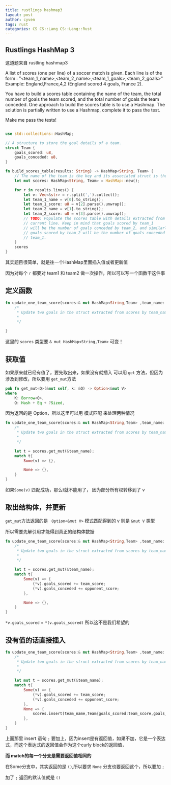 ```yaml
---
title: rustlings hashmap3
layout: post
author: cyven
tags: rust
categories: CS CS::Lang CS::Lang::Rust
---
```




## Rustlings HashMap 3

这道题来自 rustling hashmap3

 A list of scores (one per line) of a soccer match is given. Each line is of
 the form : "<team_1_name>,<team_2_name>,<team_1_goals>,<team_2_goals>"
 Example: England,France,4,2 (England scored 4 goals, France 2).

 You have to build a scores table containing the name of the team, the total
 number of goals the team scored, and the total number of goals the team
 conceded. One approach to build the scores table is to use a Hashmap.
 The solution is partially written to use a Hashmap,
 complete it to pass the test.

 Make me pass the tests!



```rust

use std::collections::HashMap;

// A structure to store the goal details of a team.
struct Team {
    goals_scored: u8,
    goals_conceded: u8,
}

fn build_scores_table(results: String) -> HashMap<String, Team> {
    // The name of the team is the key and its associated struct is the value.
    let mut scores: HashMap<String, Team> = HashMap::new();

    for r in results.lines() {
        let v: Vec<&str> = r.split(',').collect();
        let team_1_name = v[0].to_string();
        let team_1_score: u8 = v[2].parse().unwrap();
        let team_2_name = v[1].to_string();
        let team_2_score: u8 = v[3].parse().unwrap();
        // TODO: Populate the scores table with details extracted from the
        // current line. Keep in mind that goals scored by team_1
        // will be the number of goals conceded by team_2, and similarly
        // goals scored by team_2 will be the number of goals conceded by
        // team_1.
    }
    scores
}
```

其实题目很简单，就是往一个HashMap里面插入值或者更新值

因为对每个 `r` 都要对 team1 和 team2 做一次操作，所以可以写一个函数干这件事

## 定义函数

```rust
fn update_one_team_score(scores:& mut HashMap<String,Team> ,team_name: String, team_score: u8,opponent_score: u8){
	/*
	 * Update two goals in the struct extracted from scores by team_name by adding team_score and opponent_score correspondingly.
	 *
	 */

}
```

这里的 `scores` 类型要 `& mut HashMap<String,Team>`  可变！

## 获取值

如果原来就已经有值了，要先取出来，如果没有就插入
可以用 `get` 方法，但因为涉及到修改，所以要用 `get_mut`方法

```rust
pub fn get_mut<Q>(&mut self, k: &Q) -> Option<&mut V>
where
    K: Borrow<Q>,
    Q: Hash + Eq + ?Sized,
```

因为返回的是 Option，所以这里可以用 模式匹配 来处理两种情况

```rust
fn update_one_team_score(scores:& mut HashMap<String,Team> ,team_name: String, team_score: u8,opponent_score: u8){
	/*
	 * Update two goals in the struct extracted from scores by team_name by adding team_score and opponent_score respectively.
	 *
	 */

	let t = scores.get_mut(&team_name);
	match t{
		Some(v) => {},

		None => {},
	}
}
```

如果`Some(v)` 匹配成功，那么t就不能用了， 因为部分所有权转移到了 v

## 取出结构体，并更新

`get_mut`方法返回的是 ` Option<&mut V>`
模式匹配得到的 v 则是 `&mut V` 类型

所以需要先解引用才能得到真正的结构体数据


```rust
fn update_one_team_score(scores:& mut HashMap<String,Team> ,team_name: String, team_score: u8,opponent_score: u8){
	/*
	 * Update two goals in the struct extracted from scores by team_name by adding team_score and opponent_score respectively.
	 *
	 */

	let t = scores.get_mut(&team_name);
	match t{
		Some(v) => {
			(*v).goals_scored += team_score;
			(*v).goals_conceded += opponent_score;
		},

		None => {},
	}
}
```

`*v.goals_scored` = `*(v.goals_scored)` 所以这不是我们希望的


## 没有值的话直接插入


```rust
fn update_one_team_score(scores:& mut HashMap<String,Team> ,team_name: String, team_score: u8,opponent_score: u8){
	/*
	 * Update two goals in the struct extracted from scores by team_name by adding team_score and opponent_score respectively.
	 *
	 */

	let mut t = scores.get_mut(&team_name);
	match t{
		Some(v) => {
			(*v).goals_scored += team_score;
			(*v).goals_conceded += opponent_score;
		},
		None => {
			scores.insert(team_name,Team{goals_scored:team_score,goals_conceded:opponent_score}); //这里别忘了加; 因为insert是有返回值的
		},
	}
}
```
上面那里 insert 语句 `;` 要加上，因为insert是有返回值，如果不加，它是一个表达式，而这个表达式的返回值会作为这个curly block的返回值，

**而 match的每一个分支是需要返回值相同的**

在Some分支中，其实返回的是 `()`,所以要求 `None` 分支也要返回这个，所以要加 `;`

加了 `;` 返回的默认值就是 `()`
